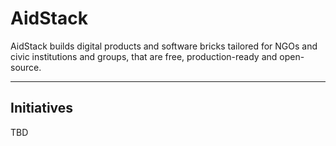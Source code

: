 # AidStack  

AidStack builds digital products and software bricks tailored for NGOs and civic institutions and groups, that are free, production-ready and open-source.

---

## Initiatives  
TBD
